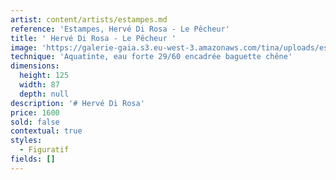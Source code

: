 ```yaml
---
artist: content/artists/estampes.md
reference: 'Estampes, Hervé Di Rosa - Le Pêcheur'
title: ' Hervé Di Rosa - Le Pêcheur '
image: 'https://galerie-gaia.s3.eu-west-3.amazonaws.com/tina/uploads/estampes/herve-di-rosa-le-pecheur-2960.jpg'
technique: 'Aquatinte, eau forte 29/60 encadrée baguette chêne'
dimensions:
  height: 125
  width: 87
  depth: null
description: '# Hervé Di Rosa'
price: 1600
sold: false
contextual: true
styles:
  - Figuratif
fields: []
---
```



